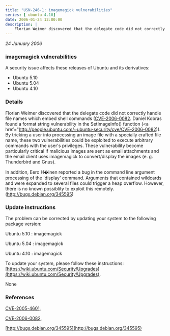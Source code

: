 ```yaml
---
title: "USN-246-1: imagemagick vulnerabilities"
series: [ ubuntu-4.10]
date: 2006-01-24 12:00:00
description: |
    Florian Weimer discovered that the delegate code did not correctly handle file names which embed shell commands ([CVE-2006-0082](http://people.ubuntu.com/~ubuntu-security/cve/CVE-2005-4601">CVE-2005-4601</a>). Daniel Kobras found a format string vulnerability in the SetImageInfo() function (<a href="http://people.ubuntu.com/~ubuntu-security/cve/CVE-2006-0082)). By tricking a user into processing an image file with a specially crafted file name, these two vulnerabilities could be exploited to execute arbitrary commands with the user&#39;s privileges. These vulnerability become particularly critical if malicious images are sent as email attachments and the email client uses imagemagick to convert/display the images (e. g. Thunderbird and Gnus).
--- 
```

 
 

*24 January 2006*

### imagemagick vulnerabilities

A security issue affects these releases of Ubuntu and its derivatives:

* Ubuntu 5.10
* Ubuntu 5.04
* Ubuntu 4.10

### Details

Florian Weimer discovered that the delegate code did not correctly handle file names which embed shell commands ([CVE-2006-0082](http://people.ubuntu.com/~ubuntu-security/cve/CVE-2005-4601">CVE-2005-4601</a>). Daniel Kobras found a format string vulnerability in the SetImageInfo() function (<a href="http://people.ubuntu.com/~ubuntu-security/cve/CVE-2006-0082)). By tricking a user into processing an image file with a specially crafted file name, these two vulnerabilities could be exploited to execute arbitrary commands with the user&#39;s privileges. These vulnerability become particularly critical if malicious images are sent as email attachments and the email client uses imagemagick to convert/display the images (e. g. Thunderbird and Gnus).

In addition, Eero H�inen reported a bug in the command line argument processing of the &#39;display&#39; command. Arguments that contained wildcards and were expanded to several files could trigger a heap overflow. However, there is no known possiblity to exploit this remotely. (http://bugs.debian.org/345595)

### Update instructions

The problem can be corrected by updating your system to the following package version:

Ubuntu 5.10
 : imagemagick 

Ubuntu 5.04
 : imagemagick 

Ubuntu 4.10
 : imagemagick 

To update your system, please follow these instructions: [https://wiki.ubuntu.com/Security/Upgrades](https://wiki.ubuntu.com/Security/Upgrades).

None

### References

 
 [CVE-2005-4601](http://people.ubuntu.com/~ubuntu-security/cve/CVE-2005-4601), 

 [CVE-2006-0082](http://people.ubuntu.com/~ubuntu-security/cve/CVE-2006-0082), 

 [http://bugs.debian.org/345595](http://bugs.debian.org/345595)
 

